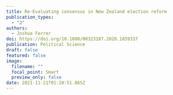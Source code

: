 ```yaml
---
title: Re-Evaluating consensus in New Zealand election reform
publication_types:
  - "2"
authors:
  - Joshua Ferrer
doi: https://doi.org/10.1080/00323187.2020.1859337
publication: Political Science
draft: false
featured: false
image:
  filename: ""
  focal_point: Smart
  preview_only: false
date: 2021-11-21T01:20:51.865Z
---
```

